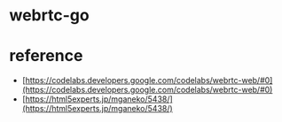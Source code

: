 # webrtc-go



# reference
- [https://codelabs.developers.google.com/codelabs/webrtc-web/#0](https://codelabs.developers.google.com/codelabs/webrtc-web/#0)
- [https://html5experts.jp/mganeko/5438/](https://html5experts.jp/mganeko/5438/)